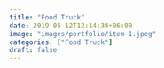 ```yaml
---
title: "Food Truck"
date: 2019-05-12T12:14:34+06:00
image: "images/portfolio/item-1.jpeg"
categories: ["Food Truck"]
draft: false
---
```

